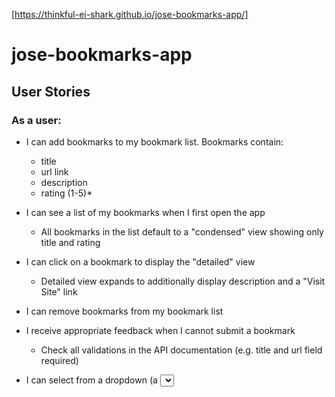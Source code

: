 [https://thinkful-ei-shark.github.io/jose-bookmarks-app/]

# jose-bookmarks-app

## User Stories
### As a user:

* I can add bookmarks to my bookmark list. Bookmarks contain:

  * title
  * url link
  * description
  * rating (1-5)*

* I can see a list of my bookmarks when I first open the app

  * All bookmarks in the list default to a "condensed" view showing only title and rating

* I can click on a bookmark to display the "detailed" view

  * Detailed view expands to additionally display description and a "Visit Site" link

* I can remove bookmarks from my bookmark list

* I receive appropriate feedback when I cannot submit a bookmark

  * Check all validations in the API documentation (e.g. title and url field required)

* I can select from a dropdown (a <select> element) a "minimum rating" to filter the list by all bookmarks rated at or above the chosen selection

